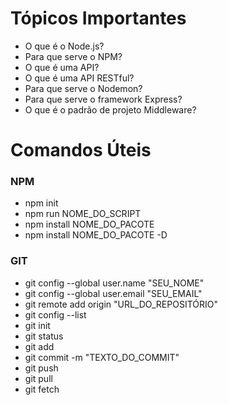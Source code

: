 # Tópicos Importantes

- O que é o Node.js?
- Para que serve o NPM?
- O que é uma API?
- O que é uma API RESTful?
- Para que serve o Nodemon?
- Para que serve o framework Express?
- O que é o padrão de projeto Middleware?

# Comandos Úteis

### NPM
- npm init
- npm run NOME_DO_SCRIPT
- npm install NOME_DO_PACOTE
- npm install NOME_DO_PACOTE -D

### GIT
- git config --global user.name "SEU_NOME"
- git config --global user.email "SEU_EMAIL"
- git remote add origin "URL_DO_REPOSITÓRIO"
- git config --list
- git init
- git status
- git add
- git commit -m "TEXTO_DO_COMMIT"
- git push
- git pull
- git fetch
